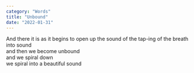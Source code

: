 ```yaml
---
category: "Words" 
title: "Unbound"
date: "2022-01-31"
---
```


And there it is as it begins to open up the sound of the tap-ing of the breath into sound  
and then we become unbound  
and we spiral down  
we spiral into a beautiful sound

